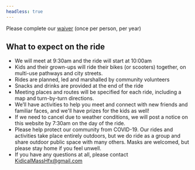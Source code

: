 ```yaml
---
headless: true
---
```


Please complete our [waiver](https://form.jotform.com/201753958414056) (once per person, per year)

## What to expect on the ride

* We will meet at 9:30am and the ride will start at 10:00am
* Kids and their grown-ups will ride their bikes (or scooters) together, on multi-use pathways and city streets. 
* Rides are planned, led and marshalled by community volunteers
* Snacks and drinks are provided at the end of the ride
* Meeting places and routes will be specified for each ride, including a map and turn-by-turn directions.
* We’ll have activities to help you meet and connect with new friends and familiar faces, and we'll have prizes for the kids as well!
* If we need to cancel due to weather conditions, we will post a notice on this website by 7:30am on the day of the ride.
* Please help protect our community from COVID-19. Our rides and activities take place entirely outdoors, but we do ride as a group and share outdoor public space with many others. Masks are welcomed, but please stay home if you feel unwell.
* If you have any questions at all, please contact [KidicalMassHfx@gmail.com](mailto:KidicalMassHfx@gmail.com)

